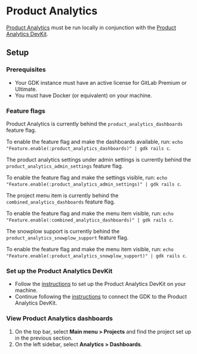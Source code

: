 # Product Analytics

[Product Analytics](https://docs.gitlab.com/ee/user/product_analytics/) must be run locally in conjunction with the [Product Analytics DevKit](https://gitlab.com/gitlab-org/analytics-section/product-analytics/devkit).

## Setup

### Prerequisites

- Your GDK instance must have an active license for GitLab Premium or Ultimate.
- You must have Docker (or equivalent) on your machine.

### Feature flags

Product Analytics is currently behind the `product_analytics_dashboards` feature flag.

To enable the feature flag and make the dashboards available, run: `echo "Feature.enable(:product_analytics_dashboards)" | gdk rails c`.

The product analytics settings under admin settings is currently behind the `product_analytics_admin_settings` feature flag.

To enable the feature flag and make the settings visible, run: `echo "Feature.enable(:product_analytics_admin_settings)" | gdk rails c`.

The project menu item is currently behind the `combined_analytics_dashboards` feature flag.

To enable the feature flag and make the menu item visible, run: `echo "Feature.enable(:combined_analytics_dashboards)" | gdk rails c`.

The snowplow support is currently behind the `product_analytics_snowplow_support` feature flag.

To enable the feature flag and make the menu item visible, run: `echo "Feature.enable(:product_analytics_snowplow_support)" | gdk rails c`.

### Set up the Product Analytics DevKit

- Follow the [instructions](https://gitlab.com/gitlab-org/analytics-section/product-analytics/devkit) to set up the Product Analytics DevKit on your machine.
- Continue following the [instructions](https://gitlab.com/gitlab-org/analytics-section/product-analytics/devkit#connecting-gdk-to-your-devkit) to connect the GDK to the Product Analytics DevKit.

### View Product Analytics dashboards

1. On the top bar, select **Main menu > Projects** and find the project set up in the previous section.
1. On the left sidebar, select **Analytics > Dashboards**.

